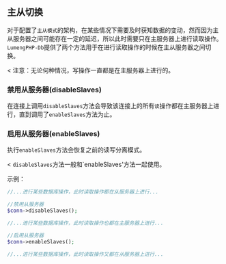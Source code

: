 ## 主从切换

对于配置了`主从模式`的架构，在某些情况下需要及时获知数据的变动，然而因为主从服务器之间可能存在一定的延迟，所以此时需要只在主服务器上进行读取操作。
`LumengPHP-Db`提供了两个方法用于在进行读取操作的时候在主从服务器之间切换。

< 注意：无论何种情况，写操作一直都是在主服务器上进行的。

### 禁用从服务器(disableSlaves)

在连接上调用`disableSlaves`方法会导致该连接上的所有`读`操作都在主服务器上进行，直到调用了`enableSlaves`方法为止。

### 启用从服务器(enableSlaves)

执行`enableSlaves`方法会恢复之前的读写分离模式。

< `disableSlaves`方法一般和`enableSlaves'方法一起使用。

示例：
```php
//...进行某些数据库操作，此时读取操作都在从服务器上进行...

//禁用从服务器
$conn->disableSlaves();

//...进行某些数据库操作，此时读取操作也都在主服务器上进行...

//启用从服务器
$conn->enableSlaves();

//...进行某些数据库操作，此时读取操作又都在从服务器上进行...
```